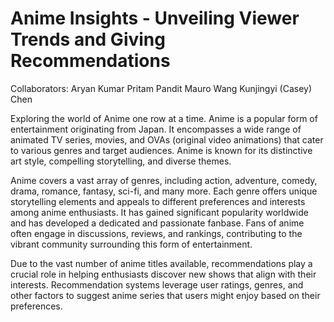 # Anime Insights - Unveiling Viewer Trends and Giving Recommendations

Collaborators:
Aryan Kumar
Pritam Pandit
Mauro Wang
Kunjingyi (Casey) Chen


Exploring the world of Anime one row at a time. Anime is a popular form of entertainment originating from Japan. It encompasses a wide range of animated TV series, movies, and OVAs (original video animations) that cater to various genres and target audiences. Anime is known for its distinctive art style, compelling storytelling, and diverse themes.

Anime covers a vast array of genres, including action, adventure, comedy, drama, romance, fantasy, sci-fi, and many more. Each genre offers unique storytelling elements and appeals to different preferences and interests among anime enthusiasts. It has gained significant popularity worldwide and has developed a dedicated and passionate fanbase. Fans of anime often engage in discussions, reviews, and rankings, contributing to the vibrant community surrounding this form of entertainment.

Due to the vast number of anime titles available, recommendations play a crucial role in helping enthusiasts discover new shows that align with their interests. Recommendation systems leverage user ratings, genres, and other factors to suggest anime series that users might enjoy based on their preferences.
